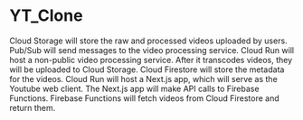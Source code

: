 # YT_Clone

Cloud Storage will store the raw and processed videos uploaded by users.
Pub/Sub will send messages to the video processing service.
Cloud Run will host a non-public video processing service. After it transcodes videos, they will be uploaded to Cloud Storage.
Cloud Firestore will store the metadata for the videos.
Cloud Run will host a Next.js app, which will serve as the Youtube web client.
The Next.js app will make API calls to Firebase Functions.
Firebase Functions will fetch videos from Cloud Firestore and return them.
